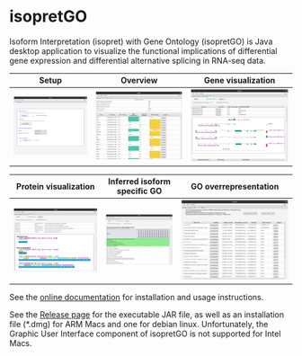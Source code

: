 # isopretGO

Isoform Interpretation (isopret) with Gene Ontology (isopretGO) is Java desktop application to 
visualize the functional implications of differential gene expression and differential alternative splicing
in RNA-seq data. 


|            Setup            | Overview | Gene visualization |
|:---------------------------:|:-------------------------:|:-------------------------:|
|  ![](docs/img/isopret1.png) | ![](docs/img/isopret3.png) | ![](docs/img/isopret4.png) |

|    Protein visualization    | Inferred isoform specific GO | GO overrepresentation |
|:---------------------------:|:----------------------------:|:-------------------------:|
|  ![](docs/img/isopret5.png) |  ![](docs/img/isopret6.png)  | ![](docs/img/isopret7.png) |



See the [online documentation](https://thejacksonlaboratory.github.io/isopretGO/) for installation and usage instructions.

See the [Release page](https://github.com/TheJacksonLaboratory/isopretGO/releases) for the executable JAR file, as well as an installation file (*.dmg) for ARM Macs and one for
debian linux. Unfortunately, the Graphic User Interface component of isopretGO is not supported for Intel Macs.








